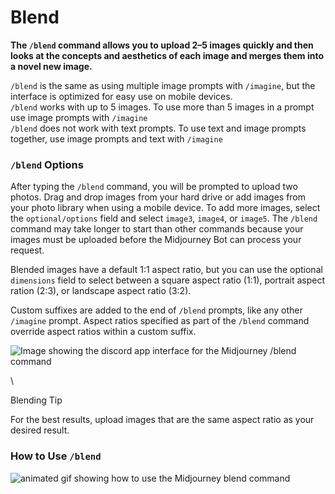 # Blend

**The `/blend` command allows you to upload 2–5 images quickly and then looks at the concepts and aesthetics of each image and merges them into a novel new image.**

`/blend` is the same as using multiple image prompts with `/imagine`, but the interface is optimized for easy use on mobile devices.\
`/blend` works with up to 5 images. To use more than 5 images in a prompt use image prompts with `/imagine`\
`/blend` does not work with text prompts. To use text and image prompts together, use image prompts and text with `/imagine`



### `/blend` Options <a href="#blend-options" id="blend-options"></a>

After typing the `/blend` command, you will be prompted to upload two photos. Drag and drop images from your hard drive or add images from your photo library when using a mobile device. To add more images, select the `optional/options` field and select `image3`, `image4`, or `image5`. The `/blend` command may take longer to start than other commands because your images must be uploaded before the Midjourney Bot can process your request.

Blended images have a default 1:1 aspect ratio, but you can use the optional `dimensions` field to select between a square aspect ratio (1:1), portrait aspect ration (2:3), or landscape aspect ratio (3:2).

Custom suffixes are added to the end of `/blend` prompts, like any other `/imagine` prompt. Aspect ratios specified as part of the `/blend` command override aspect ratios within a custom suffix.

![Image showing the discord app interface for the Midjourney /blend command](https://cdn.document360.io/3040c2b6-fead-4744-a3a9-d56d621c6c7e/Images/Documentation/MJ\_Blend\_Interface.png)

\


Blending Tip

For the best results, upload images that are the same aspect ratio as your desired result.



### How to Use `/blend` <a href="#how-to-use-blend" id="how-to-use-blend"></a>

![animated gif showing how to use the Midjourney blend command](https://cdn.document360.io/3040c2b6-fead-4744-a3a9-d56d621c6c7e/Images/Documentation/MJ\_Blend.gif)
